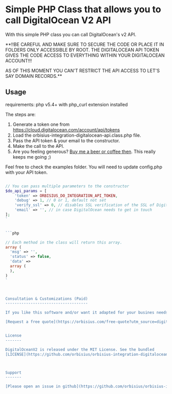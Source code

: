 Simple PHP Class that allows you to call DigitalOcean V2 API
============================================================

With this simple PHP class you can call DigitalOcean's v2 API.

**!!BE CAREFUL AND MAKE SURE TO SECURE THE CODE OR PLACE IT IN FOLDERS ONLY ACCESSIBLE BY ROOT. 
THE DIGITALOCEAN API TOKEN GIVES THE CODE ACCESS TO EVERYTHING WITHIN YOUR DIGITALOCEAN ACCOUNT!!!

AS OF THIS MOMENT YOU CAN'T RESTRICT THE API ACCESS TO LET'S SAY DOMAIN RECORDS.**


Usage
------------

requirements: php v5.4+ with php_curl extension installed

The steps are:

1. Generate a token one from https://cloud.digitalocean.com/account/api/tokens
2. Load the orbisius-integration-digitalocean-api.class.php file.
3. Pass the API token & your email to the constructor.
4. Make the call to the API.
5. Are you feeling generous? [Buy me a beer or coffee then](https://www.paypal.com/cgi-bin/webscr?cmd=_s-xclick&hosted_button_id=SS49ABSAHMMPG). This really keeps me going ;) 

Feel free to check the examples folder. You will need to update config.php with your API token.


```php

// You can pass multiple parameters to the constructor
$do_api_params = [
	'token' => ORBISIUS_DO_INTEGRATION_API_TOKEN,
	'debug' => 1, // 0 or 1, default not set
	'verify_ssl' => 0, // disables SSL verification of the SSL of DigitalOdean, default: checks for SSL
	'email' => '', // in case DigitalOcean needs to get in touch
];
`


```php

// Each method in the class will return this array.
array (
  'msg' => '',
  'status' => false,
  'data' =>
  array (
  ),
)
`



Consultation & Customizations (Paid)
------------------------------------

If you like this software and/or want it adapted for your busines needs let us know.

[Request a free quote](https://orbisius.com/free-quote?utm_source=digitalocean-api)


License
-------

DigitalOceanV2 is released under the MIT License. See the bundled
[LICENSE](https://github.com/orbisius/orbisius-integration-digitalocean-api/blob/master/LICENSE) file for details.



Support
-------

[Please open an issue in github](https://github.com/orbisius/orbisius-integration-digitalocean-api/issues)

